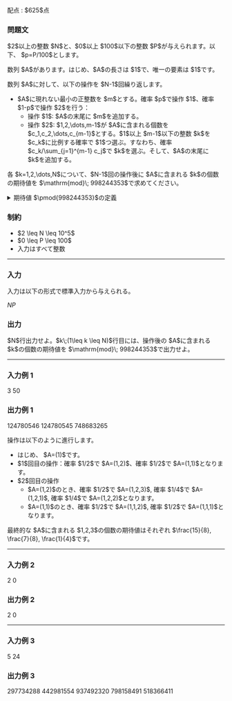 
<div>

<span>

<span>

<p>
配点 : $625$点
</p>

<div>

<section>

### **問題文**

<p>
$2$以上の整数 $N$と、$0$以上 $100$以下の整数 $P$が与えられます。以下、 $p=P/100$とします。
</p>

<p>
数列 $A$があります。はじめ、$A$の長さは $1$で、唯一の要素は $1$です。
</p>

<p>
数列 $A$に対して、以下の操作を $N-1$回繰り返します。
</p>

<ul>

<li>
$A$に現れない最小の正整数を $m$とする。確率 $p$で操作 $1$、確率 $1-p$で操作 $2$を行う：
<ul>

<li>
操作 $1$: $A$の末尾に $m$を追加する。
</li>

<li>
操作 $2$: $1,2,\dots,m-1$が $A$に含まれる個数を $c_1,c_2,\dots,c_{m-1}$とする。$1$以上 $m-1$以下の整数 $k$を $c_k$に比例する確率で $1$つ選ぶ。すなわち、確率 $c_k/\sum_{j=1}^{m-1} c_j$で $k$を選ぶ。そして、$A$の末尾に $k$を追加する。
</li>

</ul>

</li>

</ul>

<p>
各 $k=1,2,\dots,N$について、$N-1$回の操作後に $A$に含まれる $k$の個数の期待値を $\mathrm{mod}\; 998244353$で求めてください。
</p>

<details>

<summary>
期待値 $\pmod{998244353}$の定義
</summary>

<p>
求める期待値は必ず有理数になることが証明できます。 また、この問題の制約のもとでは、その値を既約分数 $\frac{P}{Q}$で表した時、$Q \neq 0 \pmod{998244353}$となることも証明できます。 よって、$R \times Q \equiv P \pmod{998244353}, 0 \leq R \lt 998244353$を満たす整数 $R$が一意に定まります。 この $R$を答えてください。


</p>

</details>

</section>

</div>

<div>

<section>

### **制約**

<ul>

<li>
$2 \leq N \leq 10^5$
</li>

<li>
$0 \leq P \leq 100$
</li>

<li>
入力はすべて整数
</li>

</ul>

</section>

</div>

---

<div>

<div>

<section>

### **入力**

<p>
入力は以下の形式で標準入力から与えられる。
</p>

<div>

$N$$P$
</div>

</section>

</div>

<div>

<section>

### **出力**

<p>
$N$行出力せよ。$k\;(1\leq k \leq N)$行目には、操作後の $A$に含まれる $k$の個数の期待値を $\mathrm{mod}\; 998244353$で出力せよ。
</p>

</section>

</div>

</div>

---

<div>

<section>

### **入力例 1**

<div>

3 50

</div>

</section>

</div>

<div>

<section>

### **出力例 1**

<div>

124780546
124780545
748683265

</div>

<p>
操作は以下のように進行します。
</p>

<ul>

<li>
はじめ、 $A=(1)$です。
</li>

<li>
$1$回目の操作：確率 $1/2$で $A=(1,2)$、確率 $1/2$で $A=(1,1)$となります。
</li>

<li>
$2$回目の操作
<ul>

<li>
$A=(1,2)$のとき、確率 $1/2$で $A=(1,2,3)$, 確率 $1/4$で $A=(1,2,1)$, 確率 $1/4$で $A=(1,2,2)$となります。
</li>

<li>
$A=(1,1)$のとき、確率 $1/2$で $A=(1,1,2)$, 確率 $1/2$で $A=(1,1,1)$となります。
</li>

</ul>

</li>

</ul>

<p>
最終的な $A$に含まれる $1,2,3$の個数の期待値はそれぞれ $\frac{15}{8}, \frac{7}{8}, \frac{1}{4}$です。
</p>

</section>

</div>

---

<div>

<section>

### **入力例 2**

<div>

2 0

</div>

</section>

</div>

<div>

<section>

### **出力例 2**

<div>

2
0

</div>

</section>

</div>

---

<div>

<section>

### **入力例 3**

<div>

5 24

</div>

</section>

</div>

<div>

<section>

### **出力例 3**

<div>

297734288
442981554
937492320
798158491
518366411

</div>

</section>

</div>

</span>

</span>

</div>
